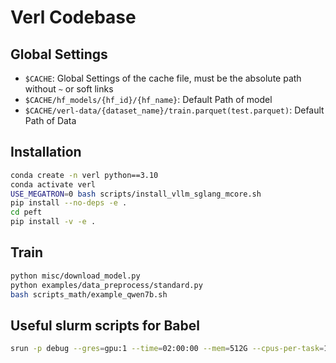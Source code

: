 # Verl Codebase

## Global Settings

- `$CACHE`: Global Settings of the cache file, must be the absolute path without `~` or soft links
- `$CACHE/hf_models/{hf_id}/{hf_name}`: Default Path of model
- `$CACHE/verl-data/{dataset_name}/train.parquet(test.parquet)`: Default Path of Data

## Installation

```bash
conda create -n verl python==3.10
conda activate verl
USE_MEGATRON=0 bash scripts/install_vllm_sglang_mcore.sh
pip install --no-deps -e .
cd peft
pip install -v -e .
```

## Train

```bash
python misc/download_model.py
python examples/data_preprocess/standard.py
bash scripts_math/example_qwen7b.sh
```

## Useful slurm scripts for Babel

```bash
srun -p debug --gres=gpu:1 --time=02:00:00 --mem=512G --cpus-per-task=16 --pty bash
```
